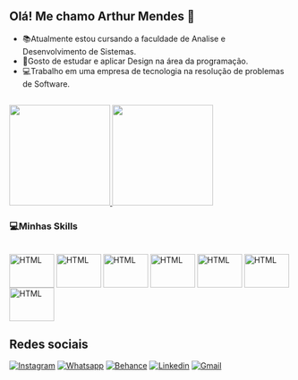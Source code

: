## Olá! Me chamo Arthur Mendes 🚀

- 📚Atualmente estou cursando a faculdade de Analise e Desenvolvimento de Sistemas.
- 🤩Gosto de estudar e aplicar Design na área da programação.
- 💻Trabalho em uma empresa de tecnologia na resolução de problemas de Software.

##

<div>
  <a href= "https://github.com/Arthur0020">
  <img height="180em" src="https://github-readme-stats.vercel.app/api?username=Arthur0020&show_icons=true&theme=onedark&include_all_commits=true&count_private=true"/>
  <img height="180em" src="https://github-readme-stats.vercel.app/api/top-langs/?username=Arthur0020&layout=compact&langs_count=16&theme=onedark"/>
  </a>
</div>  

### 💻Minhas Skills

<div style="display": inline_block><br>
  <img align ="center" alt="HTML" height="60" width="80" src="https://cdn.jsdelivr.net/gh/devicons/devicon@latest/icons/html5/html5-original.svg">
  <img align ="center" alt="HTML" height="60" width="80" src="https://cdn.jsdelivr.net/gh/devicons/devicon@latest/icons/css3/css3-original.svg">
  <img align ="center" alt="HTML" height="60" width="80" src="https://cdn.jsdelivr.net/gh/devicons/devicon@latest/icons/tailwindcss/tailwindcss-original.svg">
  <img align ="center" alt="HTML" height="60" width="80" src="https://cdn.jsdelivr.net/gh/devicons/devicon@latest/icons/python/python-original.svg">
  <img align ="center" alt="HTML" height="60" width="80" src="https://cdn.jsdelivr.net/gh/devicons/devicon@latest/icons/java/java-original.svg">
  <img align ="center" alt="HTML" height="60" width="80" src="https://cdn.jsdelivr.net/gh/devicons/devicon@latest/icons/photoshop/photoshop-original.svg">
  <img align ="center" alt="HTML" height="60" width="80" src="https://cdn.jsdelivr.net/gh/devicons/devicon@latest/icons/figma/figma-original.svg">
</div>

## Redes sociais

[![Instagram](https://img.shields.io/badge/Instagram-E4405F?style=for-the-badge&logo=instagram&logoColor=white)](https://www.instagram.com/arthur_dmendes/)
[![Whatsapp](https://img.shields.io/badge/WhatsApp-25D366?style=for-the-badge&logo=whatsapp&logoColor=white)](https://wa.me/?31997351994)
[![Behance](https://img.shields.io/badge/-Behance-blue?style=for-the-badge&logo=behance&logoColor=white)](https://www.behance.net/ArthurDMendes)
[![Linkedin](https://img.shields.io/badge/LinkedIn-0077B5?style=for-the-badge&logo=linkedin&logoColor=white)](https://www.linkedin.com/in/arthur-mendes-594b322a0/)
[![Gmail](https://img.shields.io/badge/Gmail-D14836?style=for-the-badge&logo=gmail&logoColor=white)](mailto:arthurmendes3145@gmail.com)
